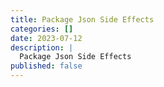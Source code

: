 ```yaml
---
title: Package Json Side Effects
categories: []
date: 2023-07-12
description: |
  Package Json Side Effects
published: false
---
```

